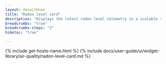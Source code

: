 ```yaml
---
layout: docwithnav
title: "Radon level card"
description: "Displays the latest radon level telemetry in a scalable rectangle card."
breadcrumbs: "true"
breadcrumbs-steps: "2"
hidetoc: "true"

---
```

{% include get-hosts-name.html %}
{% include docs/user-guide/ui/widget-library/air-quality/radon-level-card.md %}
